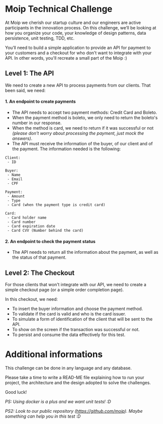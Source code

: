 # Moip Technical Challenge

At Moip we cherish our startup culture and our engineers are active participants in the innovation process. On this challenge, we’ll be looking at how you organize your code, your knowledge of design patterns, data persistence, unit testing, TDD, etc.

You’ll need to build a simple application to provide an API for payment to your customers and a checkout for who don't want to integrate with your API. In other words, you'll recreate a small part of the Moip :)

## Level 1: The API

We need to create a new API to process payments from our clients. 
That been said, we need:

#### 1. An endpoint to create payments
- The API needs to accept two payment methods: Credit Card and Boleto. 
- When the payment method is boleto, we only need to return the boleto's number in our response.
- When the method is card, we need to return if it was successful or not *(please don't worry about processing the payment, just mock the answers)*.
- The API must receive the information of the buyer, of our client and of the payment. The information needed is the following:
```
Client:
 - ID

Buyer:
 - Name
 - Email
 - CPF

Payment:
 - Amount
 - Type
 - Card (when the payment type is credit card)
 
Card:
 - Card holder name
 - Card number
 - Card expiration date
 - Card CVV (Number behind the card)

```

#### 2. An endpoint to check the payment status
- The API needs to return all the information about the payment, as well as the status of that payment.


## Level 2: The Checkout

For those clients that won't integrate with our API, we need to create a simple checkout page (or a simple order completion page).

In this checkout, we need:
- To insert the buyer information and choose the payment method.
- To validate if the card is valid and who is the card issuer.
- To simulate a form of identification of the client that will be sent to the API.
- To show on the screen if the transaction was successful or not.
- To persist and consume the data effectively for this test.


# Additional informations
This challenge can be done in any language and any database.

Please take a time to write a READ-ME file explaining how to run your project, the architecture and the design adopted to solve the challenges.

Good luck!

*PS: Using docker is a plus and we want unit tests! :D*

*PS2: Look to our public repository (https://github.com/moip). Maybe something can help you in this test :D*
